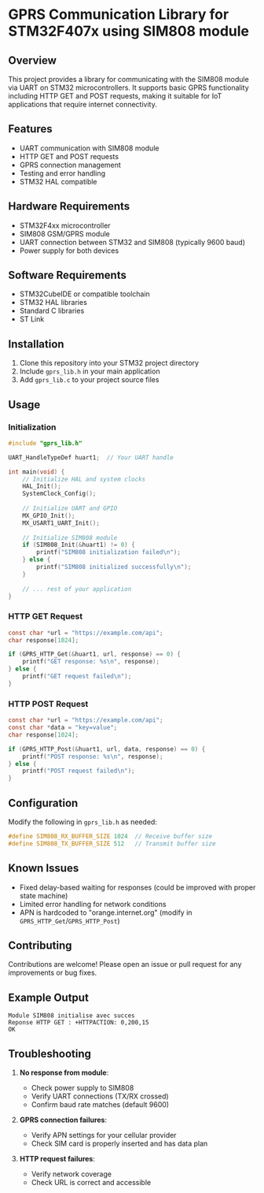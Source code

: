 # GPRS Communication Library for STM32F407x using SIM808 module

## Overview

This project provides a library for communicating with the SIM808 module via UART on STM32 microcontrollers. It supports basic GPRS functionality including HTTP GET and POST requests, making it suitable for IoT applications that require internet connectivity.

## Features

- UART communication with SIM808 module
- HTTP GET and POST requests
- GPRS connection management
- Testing and error handling
- STM32 HAL compatible

## Hardware Requirements

- STM32F4xx microcontroller
- SIM808 GSM/GPRS module
- UART connection between STM32 and SIM808 (typically 9600 baud)
- Power supply for both devices

## Software Requirements

- STM32CubeIDE or compatible toolchain
- STM32 HAL libraries
- Standard C libraries
- ST Link

## Installation

1. Clone this repository into your STM32 project directory
2. Include `gprs_lib.h` in your main application
3. Add `gprs_lib.c` to your project source files

## Usage

### Initialization

```c
#include "gprs_lib.h"

UART_HandleTypeDef huart1;  // Your UART handle

int main(void) {
    // Initialize HAL and system clocks
    HAL_Init();
    SystemClock_Config();
    
    // Initialize UART and GPIO
    MX_GPIO_Init();
    MX_USART1_UART_Init();
    
    // Initialize SIM808 module
    if (SIM808_Init(&huart1) != 0) {
        printf("SIM808 initialization failed\n");
    } else {
        printf("SIM808 initialized successfully\n");
    }
    
    // ... rest of your application
}
```

### HTTP GET Request

```c
const char *url = "https://example.com/api";
char response[1024];

if (GPRS_HTTP_Get(&huart1, url, response) == 0) {
    printf("GET response: %s\n", response);
} else {
    printf("GET request failed\n");
}
```

### HTTP POST Request

```c
const char *url = "https://example.com/api";
const char *data = "key=value";
char response[1024];

if (GPRS_HTTP_Post(&huart1, url, data, response) == 0) {
    printf("POST response: %s\n", response);
} else {
    printf("POST request failed\n");
}
```

## Configuration

Modify the following in `gprs_lib.h` as needed:

```c
#define SIM808_RX_BUFFER_SIZE 1024  // Receive buffer size
#define SIM808_TX_BUFFER_SIZE 512   // Transmit buffer size
```

## Known Issues

- Fixed delay-based waiting for responses (could be improved with proper state machine)
- Limited error handling for network conditions
- APN is hardcoded to "orange.internet.org" (modify in `GPRS_HTTP_Get`/`GPRS_HTTP_Post`)

## Contributing

Contributions are welcome! Please open an issue or pull request for any improvements or bug fixes.



## Example Output

```
Module SIM808 initialise avec succes
Reponse HTTP GET : +HTTPACTION: 0,200,15
OK
```

## Troubleshooting

1. **No response from module**:
   - Check power supply to SIM808
   - Verify UART connections (TX/RX crossed)
   - Confirm baud rate matches (default 9600)

2. **GPRS connection failures**:
   - Verify APN settings for your cellular provider
   - Check SIM card is properly inserted and has data plan

3. **HTTP request failures**:
   - Verify network coverage
   - Check URL is correct and accessible
